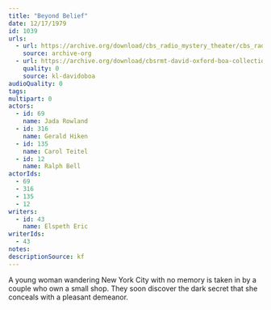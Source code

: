 ```yaml
---
title: "Beyond Belief"
date: 12/17/1979
id: 1039
urls: 
  - url: https://archive.org/download/cbs_radio_mystery_theater/cbs_radio_mystery_theater-1001-1050.zip/cbs_radio_mystery_theater-1001-1050%2Fcbsrmt_1039_beyond_belief.mp3
    source: archive-org
  - url: https://archive.org/download/cbsrmt-david-oxford-boa-collection/CBSRMT-791217-1039-Beyond-Belief-(128-48)_WBBM-JE-{BoA}.mp3
    quality: 0
    source: kl-davidoboa
audioQuality: 0
tags: 
multipart: 0
actors:  
  - id: 69
    name: Jada Rowland  
  - id: 316
    name: Gerald Hiken  
  - id: 135
    name: Carol Teitel  
  - id: 12
    name: Ralph Bell
actorIds:  
  - 69  
  - 316  
  - 135  
  - 12
writers:  
  - id: 43
    name: Elspeth Eric
writerIds:  
  - 43
notes: 
descriptionSource: kf
---
```

A young woman wandering New York City with no memory is taken in by a couple who own a small shop. They soon discover the dark secret that she conceals with a pleasant demeanor.
